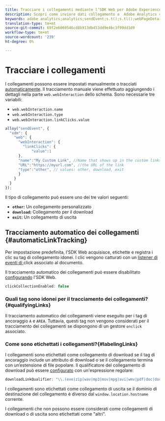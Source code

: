 ```yaml
---
title: Tracciare i collegamenti mediante l’SDK Web per Adobe Experience Platform
description: Scopri come inviare dati collegamento a  Adobe Analytics con  Experience Platform Web SDK
keywords: adobe analytics;analytics;sendEvent;s.t();s.tl();webPageDetails;pageViews;webInteraction;web Interaction;visualizzazioni di pagina;tracciamento dei collegamenti;collegamenti;track links;clickCollection;click collection;
translation-type: tm+mt
source-git-commit: 69f2e6069546cd8b913db453dd9e4bc3f99dd3d9
workflow-type: tm+mt
source-wordcount: '239'
ht-degree: 0%

---
```



# Tracciare i collegamenti

I collegamenti possono essere impostati manualmente o tracciati [automaticamente](#automaticLinkTracking). Il tracciamento manuale viene effettuato aggiungendo i dettagli nella parte `web.webInteraction` dello schema. Sono necessarie tre variabili:

* `web.webInteraction.name`
* `web.webInteraction.type`
* `web.webInteraction.linkClicks.value`

```javascript
alloy("sendEvent", {
  "xdm": {
    "web": {
      "webInteraction": {
        "linkClicks": {
            "value":1
      },
      "name":"My Custom Link", //Name that shows up in the custom links report
      "URL":"https://myurl.com", //the URL of the link
      "type":"other", // values: other, download, exit
      }
    }
  }
});
```

Il tipo di collegamento può essere uno dei tre valori seguenti:

* **`other`:** Un collegamento personalizzato
* **`download`:** Collegamento per il download
* **`exit`:** Un collegamento di uscita

## Tracciamento automatico dei collegamenti {#automaticLinkTracking}

Per impostazione predefinita, l’SDK Web acquisisce, etichette e registra i clic su tag di collegamento idonei. I clic vengono catturati con un [listener di eventi di ](https://www.w3.org/TR/uievents/#capture-phase) click associato al documento.

Il tracciamento automatico dei collegamenti può essere disabilitato [configurando](../fundamentals/configuring-the-sdk.md#clickCollectionEnabled) l&#39;SDK Web.

```javascript
clickCollectionEnabled: false
```

### Quali tag sono idonei per il tracciamento dei collegamenti?{#qualifyingLinks}

Il tracciamento automatico dei collegamenti viene eseguito per i tag di ancoraggio `A` e `AREA`. Tuttavia, questi tag non vengono considerati per il tracciamento dei collegamenti se dispongono di un gestore `onclick` associato.

### Come sono etichettati i collegamenti?{#labelingLinks}

I collegamenti sono etichettati come collegamento di download se il tag di ancoraggio include un attributo di download o se il collegamento termina con un’estensione di file popolare. Il qualificatore del collegamento di download può essere [configurato](../fundamentals/configuring-the-sdk.md) con un&#39;espressione regolare:

```javascript
downloadLinkQualifier: "\\.(exe|zip|wav|mp3|mov|mpg|avi|wmv|pdf|doc|docx|xls|xlsx|ppt|pptx)$"
```

I collegamenti sono etichettati come collegamento di uscita se il dominio di destinazione del collegamento è diverso dal `window.location.hostname` corrente.

I collegamenti che non possono essere considerati come collegamenti di download o di uscita sono etichettati come &quot;altri&quot;.
